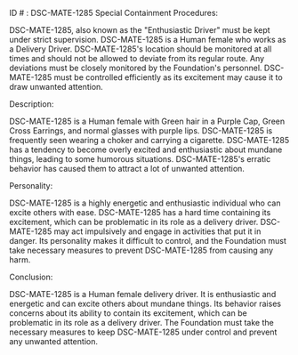 ID # : DSC-MATE-1285
Special Containment Procedures:

DSC-MATE-1285, also known as the "Enthusiastic Driver" must be kept under strict supervision. DSC-MATE-1285 is a Human female who works as a Delivery Driver. DSC-MATE-1285's location should be monitored at all times and should not be allowed to deviate from its regular route. Any deviations must be closely monitored by the Foundation's personnel. DSC-MATE-1285 must be controlled efficiently as its excitement may cause it to draw unwanted attention.

Description:

DSC-MATE-1285 is a Human female with Green hair in a Purple Cap, Green Cross Earrings, and normal glasses with purple lips. DSC-MATE-1285 is frequently seen wearing a choker and carrying a cigarette. DSC-MATE-1285 has a tendency to become overly excited and enthusiastic about mundane things, leading to some humorous situations. DSC-MATE-1285's erratic behavior has caused them to attract a lot of unwanted attention.

Personality:

DSC-MATE-1285 is a highly energetic and enthusiastic individual who can excite others with ease. DSC-MATE-1285 has a hard time containing its excitement, which can be problematic in its role as a delivery driver. DSC-MATE-1285 may act impulsively and engage in activities that put it in danger. Its personality makes it difficult to control, and the Foundation must take necessary measures to prevent DSC-MATE-1285 from causing any harm.

Conclusion:

DSC-MATE-1285 is a Human female delivery driver. It is enthusiastic and energetic and can excite others about mundane things. Its behavior raises concerns about its ability to contain its excitement, which can be problematic in its role as a delivery driver. The Foundation must take the necessary measures to keep DSC-MATE-1285 under control and prevent any unwanted attention.